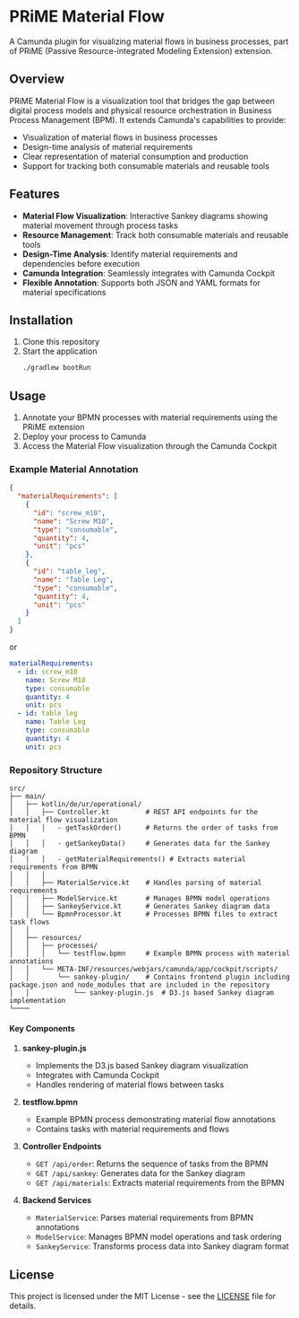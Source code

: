 # PRiME Material Flow

A Camunda plugin for visualizing material flows in business processes, part of PRiME (Passive Resource-integrated Modeling Extension) extension.

## Overview

PRiME Material Flow is a visualization tool that bridges the gap between digital process models and physical resource orchestration in Business Process Management (BPM). It extends Camunda's capabilities to provide:

- Visualization of material flows in business processes
- Design-time analysis of material requirements
- Clear representation of material consumption and production
- Support for tracking both consumable materials and reusable tools

## Features

- **Material Flow Visualization**: Interactive Sankey diagrams showing material movement through process tasks
- **Resource Management**: Track both consumable materials and reusable tools
- **Design-Time Analysis**: Identify material requirements and dependencies before execution
- **Camunda Integration**: Seamlessly integrates with Camunda Cockpit
- **Flexible Annotation**: Supports both JSON and YAML formats for material specifications

## Installation

1. Clone this repository
2. Start the application
    ```bash
    ./gradlew bootRun
    ```

## Usage

1. Annotate your BPMN processes with material requirements using the PRiME extension
2. Deploy your process to Camunda
3. Access the Material Flow visualization through the Camunda Cockpit

### Example Material Annotation

```json
{
  "materialRequirements": [
    {
      "id": "screw_m10",
      "name": "Screw M10",
      "type": "consumable",
      "quantity": 4,
      "unit": "pcs"
    },
    {
      "id": "table_leg",
      "name": "Table Leg",
      "type": "consumable",
      "quantity": 4,
      "unit": "pcs"
    }
  ]
}
```

or 

```yaml
materialRequirements:
  - id: screw_m10
    name: Screw M10
    type: consumable
    quantity: 4
    unit: pcs
  - id: table_leg
    name: Table Leg
    type: consumable
    quantity: 4
    unit: pcs
```

### Repository Structure

```
src/
├── main/
│   ├── kotlin/de/ur/operational/
│   │   ├── Controller.kt         # REST API endpoints for the material flow visualization
│   │   │   - getTaskOrder()      # Returns the order of tasks from BPMN
│   │   │   - getSankeyData()     # Generates data for the Sankey diagram
│   │   │   - getMaterialRequirements() # Extracts material requirements from BPMN
│   │   │
│   │   ├── MaterialService.kt    # Handles parsing of material requirements
│   │   ├── ModelService.kt       # Manages BPMN model operations
│   │   ├── SankeyService.kt      # Generates Sankey diagram data
│   │   └── BpmnProcessor.kt      # Processes BPMN files to extract task flows
│   │
│   ├── resources/
│   │   ├── processes/
│   │   │   └── testflow.bpmn     # Example BPMN process with material annotations
│   │   └── META-INF/resources/webjars/camunda/app/cockpit/scripts/
│   │       └── sankey-plugin/    # Contains frontend plugin including package.json and node_modules that are included in the repository
│   │           └── sankey-plugin.js  # D3.js based Sankey diagram implementation
└──── 
```

#### Key Components

1. **sankey-plugin.js**
   - Implements the D3.js based Sankey diagram visualization
   - Integrates with Camunda Cockpit
   - Handles rendering of material flows between tasks

2. **testflow.bpmn**
   - Example BPMN process demonstrating material flow annotations
   - Contains tasks with material requirements and flows

3. **Controller Endpoints**
   - `GET /api/order`: Returns the sequence of tasks from the BPMN
   - `GET /api/sankey`: Generates data for the Sankey diagram
   - `GET /api/materials`: Extracts material requirements from the BPMN

4. **Backend Services**
   - `MaterialService`: Parses material requirements from BPMN annotations
   - `ModelService`: Manages BPMN model operations and task ordering
   - `SankeyService`: Transforms process data into Sankey diagram format


## License

This project is licensed under the MIT License - see the [LICENSE](LICENSE) file for details.